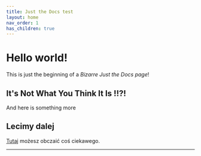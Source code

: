 ```yaml
---
title: Just the Docs test
layout: home
nav_order: 1
has_children: true
---
```


# Hello world!

This is just the beginning of a *Bizarre Just the Docs page*!



## It's Not What You Think It Is !!?!

And here is something more

## Lecimy dalej

[Tutaj](Markdown-in-CAT-test) możesz obczaić coś ciekawego.

----

